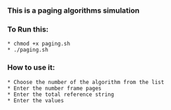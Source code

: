 ### This is a paging algorithms simulation

### To Run this:
    * chmod +x paging.sh
    * ./paging.sh


### How to use it:
    * Choose the number of the algorithm from the list
    * Enter the number frame pages
    * Enter the total reference string
    * Enter the values

